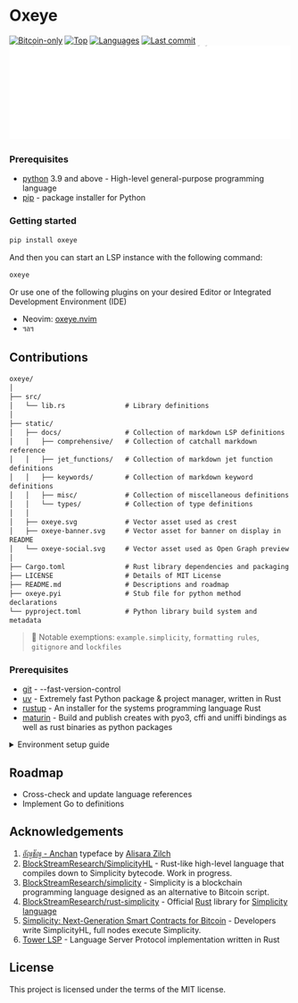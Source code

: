 # Oxeye

[![Bitcoin-only](https://img.shields.io/badge/bitcoin-only-FF9900?logo=bitcoin)](https://twentyone.world)
[![Top](https://img.shields.io/github/languages/top/krutt/oxeye)](https://github.com/krutt/oxeye)
[![Languages](https://img.shields.io/github/languages/count/krutt/oxeye)](https://github.com/krutt/oxeye)
[![Last commit](https://img.shields.io/github/last-commit/krutt/oxeye/master)](https://github.com/krutt/oxeye)
![Oxeye Banner](static/oxeye-banner.svg)

### Prerequisites

* [python](https://www.python.org) 3.9 and above - High-level general-purpose programming language
* [pip](https://pypi.org/project/pip) - package installer for Python

### Getting started

```sh
pip install oxeye
```

And then you can start an LSP instance with the following command:

```sh
oxeye
```

Or use one of the following plugins on your desired Editor or Integrated Development Environment (IDE)

* Neovim: [oxeye.nvim](https://github.com/krutt/oxeye.nvim)
* ฯลฯ

## Contributions

    oxeye/
    │
    ├── src/
    │   └── lib.rs               # Library definitions
    │
    ├── static/
    │   ├── docs/                # Collection of markdown LSP definitions
    │   │   ├── comprehensive/   # Collection of catchall markdown reference
    │   │   ├── jet_functions/   # Collection of markdown jet function definitions
    │   │   ├── keywords/        # Collection of markdown keyword definitions
    │   │   ├── misc/            # Collection of miscellaneous definitions
    │   │   └── types/           # Collection of type definitions
    │   │
    │   ├── oxeye.svg            # Vector asset used as crest
    │   ├── oxeye-banner.svg     # Vector asset for banner on display in README
    │   └── oxeye-social.svg     # Vector asset used as Open Graph preview
    │
    ├── Cargo.toml               # Rust library dependencies and packaging
    ├── LICENSE                  # Details of MIT License
    ├── README.md                # Descriptions and roadmap
    ├── oxeye.pyi                # Stub file for python method declarations
    └── pyproject.toml           # Python library build system and metadata

  > :see_no_evil:
  > Notable exemptions: `example.simplicity`, `formatting rules`, `gitignore` and `lockfiles`

### Prerequisites

* [git](https://git-scm.com/) - --fast-version-control
* [uv](https://docs.astral.sh/uv) - Extremely fast Python package & project manager, written in Rust
* [rustup](https://rustup.rs) - An installer for the systems programming language Rust
* [maturin](https://github.com/PyO3/maturin) - Build and publish creates with pyo3, cffi and uniffi
  bindings as well as rust binaries as python packages


<details>
  <summary> Environment setup guide </summary>

  The following guide walks through setting up your local working environment using `git`
  as distributed version control system, `uv` as Python package and version manager,
  `rustup` toolchain installer for Rust programming language and `maturin` buildtools for
  python packages using Rust. If you do not have `git` installed, run the following command.
  
  <details>
    <summary> Install using Homebrew (Darwin) </summary>
    
    brew install git
  </details>
  
  <details>
    <summary> Install via binary installer (Linux or Windows Subsystem for Linux [WSL]) </summary>
    
  * Debian-based package management

        sudo apt install git-all
  
  * Fedora-based package management

        sudo dnf install git-all
  </details>
  
  <details>
    <summary> Install using Winget (Windows Powershell) </summary>
    
    winget install --id Git.Git -e --source winget
  </details>
  
  If you do not have `uv` installed, run the following command.
  
  <details>
    <summary> Install using Homebrew (Darwin) </summary>
  
    brew install uv
  </details>
  
  <details>
    <summary>
      Install using standalone installer (Darwin, Linux, or Windows Subsystem for Linux [WSL])
    </summary>
  
    curl -LsSf https://astral.sh/uv/install.sh | sh
  </details>
  
  <details>
    <summary> Install using Winget (Windows Powershell) </summary>
  
    winget install --id=astral-sh.uv -e
  </details>
  
  If you do not have `rustup` installed, run the following command.
  
  <details>
    <summary>
      Install using Homebrew (Darwin)
    </summary>
  
    brew install rustup
  </details>
  <details>
    <summary>
      Install using standalone installer (Darwin, Linux or Windows Subsystem for Linux [WSL])
    </summary>
  
    curl --proto '=https' --tlsv1.2 -sSf https://sh.rustup.rs | sh
  </details>
  <details>
    <summary> Install using Winget (Windows Powershell) </summary>
    
    winget install --id Rustlang.Rustup
  </details>
  
  After running `rustup` in your command line, you should be able to validate correct installations
  as such:
  
  ```sh
  rustc --version
  cargo --version
  ```
  
  If you do not have `maturin` installed, run the following command.
  
  <details>
    <summary> Install using Homebrew (Darwin) </summary>
  
    brew install maturin
  </details>
  <details>
    <summary>
      Build from Source using cargo (Linux, Powershell and Windows Subsystem for Linux [WSL])
    </summary>
  
    cargo install --locked maturin
  </details>
  
  Once you have all tools installed, you can clone the current repository and
  install any version of Python above version 3.9 for this project. The following
  commands help you set up and activate a Python virtual environment where `uv`
  can download project dependencies from the `PyPI` open-sourced registry defined
  under `pyproject.toml` file.
  
  <details>
    <summary> Set up environment and synchronize project dependencies </summary>
  
    git clone git@github.com:krutt/oxeye.git
    cd oxeye
    uv venv --python 3.9.6
    source .venv/bin/activate
    uv sync --dev --seed
  </details>
</details>

## Roadmap

* Cross-check and update language references
* Implement Go to definitions

## Acknowledgements

1. [อัญชัญ - Anchan](https://www.f0nt.com/release/anchan/) typeface by [Alisara Zilch](https://www.f0nt.com/author/zilch/)
2. [BlockStreamResearch/SimplicityHL](https://github.com/BlockStreamResearch/SimplicityHL) -
  Rust-like high-level language that compiles down to Simplicity bytecode. Work in progress.
3. [BlockStreamResearch/simplicity](https://github.com/BlockStreamResearch/simplicity) -
  Simplicity is a blockchain programming language designed as an alternative to Bitcoin script.
4. [BlockStreamResearch/rust-simplicity](https://github.com/BlockStreamResearch/rust-simplicity) -
  Official [Rust](https://www.rust-lang.org) library for [Simplicity language](https://simplicity-lang.org)
5. [Simplicity: Next-Generation Smart Contracts for Bitcoin](https://simplicity-lang.org) -
  Developers write SimplicityHL, full nodes execute Simplicity.
6. [Tower LSP](https://github.com/ebkalderon/tower-lsp) -
  Language Server Protocol implementation written in Rust 

## License

This project is licensed under the terms of the MIT license.
